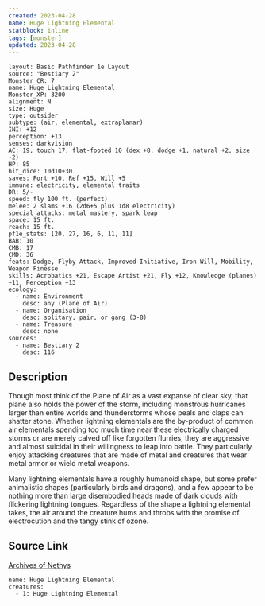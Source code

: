 ```yaml
---
created: 2023-04-28
name: Huge Lightning Elemental
statblock: inline
tags: [monster]
updated: 2023-04-28
---
```

```statblock
layout: Basic Pathfinder 1e Layout
source: "Bestiary 2"
Monster_CR: 7
name: Huge Lightning Elemental
Monster_XP: 3200
alignment: N
size: Huge
type: outsider
subtype: (air, elemental, extraplanar)
INI: +12
perception: +13
senses: darkvision
AC: 19, touch 17, flat-footed 10 (dex +8, dodge +1, natural +2, size -2)
HP: 85
hit_dice: 10d10+30
saves: Fort +10, Ref +15, Will +5
immune: electricity, elemental traits
DR: 5/-
speed: fly 100 ft. (perfect)
melee: 2 slams +16 (2d6+5 plus 1d8 electricity)
special_attacks: metal mastery, spark leap
space: 15 ft.
reach: 15 ft.
pf1e_stats: [20, 27, 16, 6, 11, 11]
BAB: 10
CMB: 17
CMD: 36
feats: Dodge, Flyby Attack, Improved Initiative, Iron Will, Mobility, Weapon Finesse
skills: Acrobatics +21, Escape Artist +21, Fly +12, Knowledge (planes) +11, Perception +13
ecology:
  - name: Environment
    desc: any (Plane of Air)
  - name: Organisation
    desc: solitary, pair, or gang (3-8)
  - name: Treasure
    desc: none
sources:
  - name: Bestiary 2
    desc: 116
```
## Description
Though most think of the Plane of Air as a vast expanse of clear sky, that plane also holds the power of the storm, including monstrous hurricanes larger than entire worlds and thunderstorms whose peals and claps can shatter stone. Whether lightning elementals are the by-product of common air elementals spending too much time near these electrically charged storms or are merely calved off like forgotten flurries, they are aggressive and almost suicidal in their willingness to leap into battle. They particularly enjoy attacking creatures that are made of metal and creatures that wear metal armor or wield metal weapons. 

 Many lightning elementals have a roughly humanoid shape, but some prefer animalistic shapes (particularly birds and dragons), and a few appear to be nothing more than large disembodied heads made of dark clouds with flickering lightning tongues. Regardless of the shape a lightning elemental takes, the air around the creature hums and throbs with the promise of electrocution and the tangy stink of ozone.
## Source Link
[Archives of Nethys](https://aonprd.com/MonsterDisplay.aspx?ItemName=Huge%20Lightning%20Elemental)
```encounter-table
name: Huge Lightning Elemental
creatures:
  - 1: Huge Lightning Elemental
```
